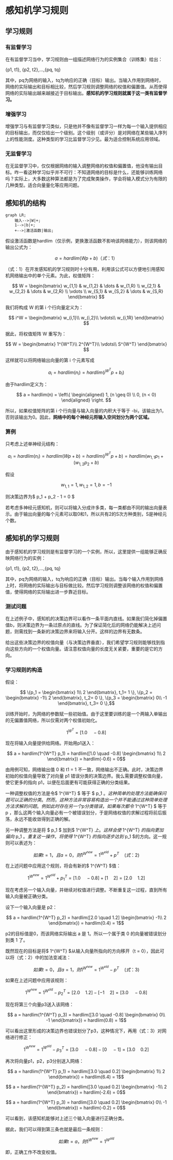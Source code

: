 # 感知机学习规则

## 学习规则

### 有监督学习

在有监督学习当中，学习规则由一组描述网络行为的实例集合（训练集）给出：

{p1, t1}, {p2, t2},...,{pq, tq}

其中，pq为网络的输入，tq为响应的正确（目标）输出。当输入作用到网络时，网络的实际输出和目标相比较，然后学习规则调整网络的权值和偏置值。从而使得网络的实际输出越来越接近于目标输出。**感知机的学习规则就属于这一类有监督学习。**

### 增强学习

增强学习与有监督学习类似，只是他并不像有监督学习一样为每一个输入提供相应的目标输出，而仅仅给出一个级别。这个级别（或评分）是对网络在某些输入序列上的性能测度。这种类型的学习比监督学习少见。最为适合控制系统应用领域。

### 无监督学习

在无监督学习中，仅仅根据网络的输入调整网络的权值和偏置值，他没有输出目标。咋一看这种学习似乎并不可行：不知道网络的目标是什么，还能够训练网络吗？实际上，大多数这种算法都是为了完成聚类操作，学会将输入模式分为有限的几种类型。适合向量量化等应用问题。

## 感知机的结构

```mermaid
graph LR;
    输入-->|W|+;
    1-->|b|+;
    +-->|激活函数|输出;
```

假设激活函数是hardlim（仅示例，更换激活函数不影响该网络能力），则该网络的输出公式为：

$$ a = hardlim(Wp+b) （式：1） $$

（式：1）在开发感知机的学习规则时十分有用，利用该公式可以方便地引用感知机网络输出中的单个元素。为此，权值矩阵：

$$ W = \begin{bmatrix}
     w_{1,1} & w_{1,2} & \dots & w_{1,R} \\
     w_{2,1} & w_{2,2} & \dots & w_{2,R} \\
     \vdots \\
     w_{S,1} & w_{S,2} & \dots & w_{S,R}
\end{bmatrix} $$

我们将构成 W 的第 i 个行向量定义为：

$$ i^W = \begin{bmatrix}
     w_{i,1}\\
     w_{i,2}\\
     \vdots\\
     w_{i,1R}
\end{bmatrix} $$

据此，将权值矩阵 W 重写为：

$$ W = \begin{bmatrix}
     1^{W^T}\\
     2^{W^T}\\
     \vdots\\
     S^{W^T}
\end{bmatrix} $$

这样就可以将网络输出向量的第 i 个元素写成

$$ a_i = hardlim(n_i) = hardlim(i^{W^T} p + b_i) $$

由于hardlim定义为：

$$ a = hardlim(n) = \left\{
\begin{aligned}
1, (n \geq 0) \\
0, (n < 0)
\end{aligned}
\right. $$

所以，如果权值矩阵的第 i 个行向量与输入向量的内积大于等于 -bi，该输出为1，否则该输出为0。因此，**网络中的每个神经元将输入空间划分为两个区域。**

### 算例

只考虑上述单神经元结构：

$$ a_i = hardlim(n_i) = hardlim(Wp + b) = hardlim(i^{W^T} p + b) = hardlim(w_{1,1} p_1 + (w_{1,2} p_2 + b)$$

假设

$$ w_{1,1} = 1, w_{1,2} = 1, b = -1$$

则决策边界为$ p_1 + p_2 - 1 = 0 $

若考虑多神经元感知机，则可以将输入分成许多类，每一类都由不同的输出向量表示。由于输出向量的每个元素可以取0和1，所以共有2的S次方种类别，S是神经元个数。

## 感知机的学习规则

由于感知机的学习规则是有监督学习的一个实例，所以，这里提供一组能够正确反映网络行为的实例：

{p1, t1}, {p2, t2},...,{pq, tq}

其中，pq为网络的输入，tq为响应的正确（目标）输出。当每个输入作用到网络上时，将网络的实际输出与目标做比较。然后学习规则调整该网络的权值和偏置值，使得网络的实际输出进一步靠近目标。

### 测试问题

在上述例子中，感知机的决策边界可以看作一条平面内直线。如果我们简化掉偏置值b，则决策边界为一条过原点的直线。为了保证简化后的网络仍能解决上述问题，则需找到一条新的决策边界来将输入分开。这样的边界有无数条。

给出这些决策边界的权值向量（与决策边界垂直），我们希望学习规则能够找到指向这些方向的一个权值向量。请注意权值向量的长度无关紧要，重要的是它的方向。

### 学习规则的构造

假设：

$$ \{p_1 = \begin{bmatrix} 1\\ 2 \end{bmatrix}, t_1=  1 \}, \{p_2 = \begin{bmatrix} -1\\ 2 \end{bmatrix}, t_2=  0 \}, \{p_3 = \begin{bmatrix} 0\\ -1 \end{bmatrix}, t_3=  0 \},$$

训练开始时，为网络的参数赋一些初始值。由于这里要训练的是一个两输入单输出的无偏置值网络，所以仅需对两个权值初始化。

$$ 1^{W^T} = [1.0 \quad -0.8] $$

现在将输入向量提供给网络。开始用p1送入：

$$ a = hardlim(1^{W^T} p_1) = hardlim([1.0 \quad -0.8] \begin{bmatrix} 1\\ 2 \end{bmatrix}) = hardlim(-0.6) = 0$$

由用例可知，网络输出值 0 和 t1 = 1 不一致，网络输出不正确。此时，决策边界初始的权值向量导致了对向量 p1 错误分类的决策边界。我么需要调整权值向量，使它更多的指向 p1，以便在后面更有可能获得正确的分类结果。

一种调整权值的方法是令$ 1^{W^T} $ 等于 $ p_1 $。这种简单的处理方法能确保问题可以正确的分类。然而，这种方法非常容易构造出一个并不能通过这种简单处理方法求解的问题。例如此时存在另一个 p 分类错误，如果每次都令$ 1^{W^T} $ 等于 p ，那么这两个输入向量必有一个被错误划分，于是网络权值的求解过程将前后振荡，永远不能收敛得到正确的解。

另一种调整方法是将 $ p_1 $ 加到$ 1^{W^T} $上。这样会使$ 1^{W^T} $的指向更加偏向$ p_1 $。重复这一操作，将使得$ 1^{W^T} $的指向逐步达到$ p_1 $的方向。这一规则可以表述为：

$$ 如果t = 1，且 a = 0，则 1^{W^{new}} = 1^{W^{old}} + p^T \quad (式：2)$$

在上述问题中应用这个规则，将会有新的$ 1^{W^T} $值：

$$ 1^{W^{new}} = 1^{W^{old}} + p_1^T = [1.0 \quad -0.8] + [1 \quad 2] = [2.0 \quad 1.2] $$

现在考虑另一个输入向量，并继续对权值进行调整。不断重复这一过程，直到所有输入向量被正确分类。

设下一个输入向量是 p2：

$$ a = hardlim(1^{W^T} p_2) = hardlim([2.0 \quad 1.2] \begin{bmatrix} -1\\ 2 \end{bmatrix}) = hardlim(0.4) = 1$$

p2的目标值是0，而该网络实际输出 a 是 1。所以一个属于类 0 的向量被错误划分到类 1 了。

既然现在的目标是将$ 1^{W^T} $从输入向量所指向的方向移开（t = 0），因此可以将（式：2）中的加法变减法：

$$ 如果t = 0，且 a = 1，则 1^{W^{new}} = 1^{W^{old}} - p^T \quad (式：3)$$

如果在上述问题中应用该规则：

$$ 1^{W^{new}} = 1^{W^{old}} - p_2^T = [2.0 \quad 1.2] - [-1 \quad 2] = [3.0 \quad -0.8] $$

现在将第三个向量p3送入该网络：

$$ a = hardlim(1^{W^T} p_3) = hardlim([3.0 \quad -0.8] \begin{bmatrix} 0\\ -1 \end{bmatrix}) = hardlim(0.8) = 1$$

可以看出这里形成的决策边界也错误划分了p3，这种情况下，再用（式：3）对网络进行修正：

$$ 1^{W^{new}} = 1^{W^{old}} - p_3^T = [3.0 \quad -0.8] - [0 \quad -1] = [3.0 \quad 0.2] $$

再次将向量p1，p2，p3分别送入网络：

$$ a = hardlim(1^{W^T} p_1) = hardlim([3.0 \quad 0.2] \begin{bmatrix} 1\\ 2 \end{bmatrix}) = hardlim(6.4) = 1$$

$$ a = hardlim(1^{W^T} p_2) = hardlim([3.0 \quad 0.2] \begin{bmatrix} -1\\ 2 \end{bmatrix}) = hardlim(-2.6) = 0$$

$$ a = hardlim(1^{W^T} p_3) = hardlim([3.0 \quad 0.2] \begin{bmatrix} 0\\ -1 \end{bmatrix}) = hardlim(-0.2) = 0$$

可以看到，该感知机能够对上述三个输入向量进行正确分类。

据此，我们可以得到第三条也就是最后一条规则：

$$ 如果t=a，则 1^{W^{new}} = 1^{W^{old}}$$

即，正确工作不改变权值。
